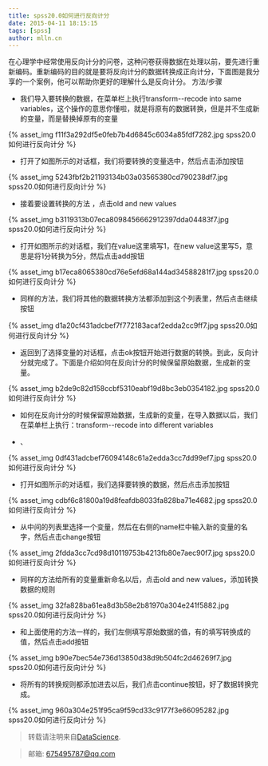 ```yaml
---
title: spss20.0如何进行反向计分
date: 2015-04-11 18:15:15
tags: [spss]
author: mlln.cn
---
```

 在心理学中经常使用反向计分的问卷，这种问卷获得数据在处理以前，要先进行重新编码。重新编码的目的就是要将反向计分的数据转换成正向计分，下面图是我分享的一个案例，他可以帮助你更好的理解什么是反向计分。
方法/步骤


- 我们导入要转换的数据，在菜单栏上执行transform--recode into same variables，这个操作的意思你懂啦，就是将原有的数据转换，但是并不生成新的变量，而是替换掉原有的变量

{% asset_img f11f3a292df5e0feb7b4d6845c6034a85fdf7282.jpg spss20.0如何进行反向计分 %}

- 打开了如图所示的对话框，我们将要转换的变量选中，然后点击添加按钮

{% asset_img 5243fbf2b21193134b03a03565380cd790238df7.jpg spss20.0如何进行反向计分 %}

- 接着要设置转换的方法 ，点击old and new values

{% asset_img b3119313b07eca8098456662912397dda04483f7.jpg spss20.0如何进行反向计分 %}

- 打开如图所示的对话框，我们在value这里填写1，在new value这里写5，意思是将1分转换为5分，然后点击add按钮

{% asset_img b17eca8065380cd76e5efd68a144ad34588281f7.jpg spss20.0如何进行反向计分 %}

- 同样的方法，我们将其他的数据转换方法都添加到这个列表里，然后点击继续按钮

{% asset_img d1a20cf431adcbef7f772183acaf2edda2cc9ff7.jpg spss20.0如何进行反向计分 %}

- 返回到了选择变量的对话框，点击ok按钮开始进行数据的转换。到此，反向计分就完成了。下面是介绍如何在反向计分的时候保留原始数据，生成新的变量。

{% asset_img b2de9c82d158ccbf5310eabf19d8bc3eb0354182.jpg spss20.0如何进行反向计分 %}

- 如何在反向计分的时候保留原始数据，生成新的变量，在导入数据以后，我们在菜单栏上执行：transform--recode into different variables

- 、

{% asset_img 0df431adcbef76094148c61a2edda3cc7dd99ef7.jpg spss20.0如何进行反向计分 %}

- 打开如图所示的对话框，我们选择要转换的数据，然后点击添加按钮

{% asset_img cdbf6c81800a19d8feafdb8033fa828ba71e4682.jpg spss20.0如何进行反向计分 %}

- 从中间的列表里选择一个变量，然后在右侧的name栏中输入新的变量的名字，然后点击change按钮

{% asset_img 2fdda3cc7cd98d10119753b4213fb80e7aec90f7.jpg spss20.0如何进行反向计分 %}

- 同样的方法给所有的变量重新命名以后，点击old and new values，添加转换数据的规则

{% asset_img 32fa828ba61ea8d3b58e2b81970a304e241f5882.jpg spss20.0如何进行反向计分 %}

- 和上面使用的方法一样的，我们左侧填写原始数据的值，有的填写转换成的值，然后点击add按钮

{% asset_img b90e7bec54e736d13850d38d9b504fc2d46269f7.jpg spss20.0如何进行反向计分 %}

- 将所有的转换规则都添加进去以后，我们点击continue按钮，好了数据转换完成。

{% asset_img 960a304e251f95ca9f59cd33c9177f3e66095282.jpg spss20.0如何进行反向计分 %}

> 转载请注明来自[DataScience](http://mlln.cn).

> 邮箱: 675495787@qq.com 
